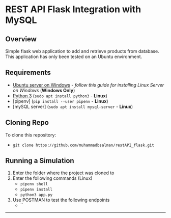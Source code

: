 REST API Flask Integration with MySQL
===
Overview
----
Simple flask web application to add and retrieve products from database.
This application has only been tested on an Ubuntu environment.

Requirements
---
* [Ubuntu server on Windows](https://ubuntu.com/tutorials/install-ubuntu-on-wsl2-on-windows-11-with-gui-support#1-overview) - _follow this guide for installing Linux Server on Windows_ (**Windows Only**)  
* [Python 3](https://www.python.org/downloads/) (`sudo apt install python3` - **Linux**)
* [pipenv] (`pip install --user pipenv` - **Linux**)
* [mySQL server] (`sudo apt install mysql-server` - **Linux**)

Cloning Repo
---
To clone this repository:
* `git clone https://github.com/muhammadbsalman/restAPI_flask.git`

Running a Simulation
----
1. Enter the folder where the project was cloned to
2. Enter the following commands (Linux)
   * `pipenv shell`
   * `pipenv install`
   * `python3 app.py`
4. Use POSTMAN to test the following endpoints
   * ``
---